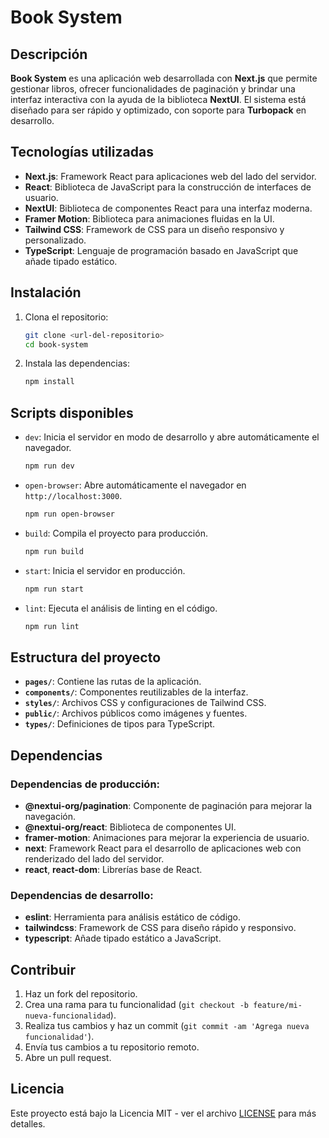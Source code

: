 # Book System

## Descripción

**Book System** es una aplicación web desarrollada con **Next.js** que permite gestionar libros, ofrecer funcionalidades de paginación y brindar una interfaz interactiva con la ayuda de la biblioteca **NextUI**. El sistema está diseñado para ser rápido y optimizado, con soporte para **Turbopack** en desarrollo.

## Tecnologías utilizadas

- **Next.js**: Framework React para aplicaciones web del lado del servidor.
- **React**: Biblioteca de JavaScript para la construcción de interfaces de usuario.
- **NextUI**: Biblioteca de componentes React para una interfaz moderna.
- **Framer Motion**: Biblioteca para animaciones fluidas en la UI.
- **Tailwind CSS**: Framework de CSS para un diseño responsivo y personalizado.
- **TypeScript**: Lenguaje de programación basado en JavaScript que añade tipado estático.

## Instalación

1. Clona el repositorio:

    ```bash
    git clone <url-del-repositorio>
    cd book-system
    ```

2. Instala las dependencias:

    ```bash
    npm install
    ```

## Scripts disponibles

- `dev`: Inicia el servidor en modo de desarrollo y abre automáticamente el navegador.

    ```bash
    npm run dev
    ```

- `open-browser`: Abre automáticamente el navegador en `http://localhost:3000`.

    ```bash
    npm run open-browser
    ```

- `build`: Compila el proyecto para producción.

    ```bash
    npm run build
    ```

- `start`: Inicia el servidor en producción.

    ```bash
    npm run start
    ```

- `lint`: Ejecuta el análisis de linting en el código.

    ```bash
    npm run lint
    ```

## Estructura del proyecto

- **`pages/`**: Contiene las rutas de la aplicación.
- **`components/`**: Componentes reutilizables de la interfaz.
- **`styles/`**: Archivos CSS y configuraciones de Tailwind CSS.
- **`public/`**: Archivos públicos como imágenes y fuentes.
- **`types/`**: Definiciones de tipos para TypeScript.

## Dependencias

### Dependencias de producción:

- **@nextui-org/pagination**: Componente de paginación para mejorar la navegación.
- **@nextui-org/react**: Biblioteca de componentes UI.
- **framer-motion**: Animaciones para mejorar la experiencia de usuario.
- **next**: Framework React para el desarrollo de aplicaciones web con renderizado del lado del servidor.
- **react**, **react-dom**: Librerías base de React.

### Dependencias de desarrollo:

- **eslint**: Herramienta para análisis estático de código.
- **tailwindcss**: Framework de CSS para diseño rápido y responsivo.
- **typescript**: Añade tipado estático a JavaScript.

## Contribuir

1. Haz un fork del repositorio.
2. Crea una rama para tu funcionalidad (`git checkout -b feature/mi-nueva-funcionalidad`).
3. Realiza tus cambios y haz un commit (`git commit -am 'Agrega nueva funcionalidad'`).
4. Envía tus cambios a tu repositorio remoto.
5. Abre un pull request.

## Licencia

Este proyecto está bajo la Licencia MIT - ver el archivo [LICENSE](LICENSE) para más detalles.
